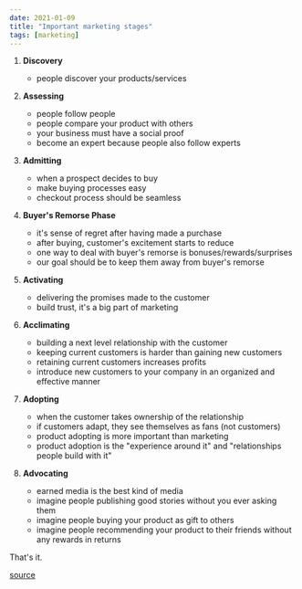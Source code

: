 ```yaml
---
date: 2021-01-09
title: "Important marketing stages"
tags: [marketing]
---
```


1. **Discovery**

    - people discover your products/services

1. **Assessing**

    - people follow people
    - people compare your product with others
    - your business must have a social proof
    - become an expert because people also follow experts

2. **Admitting**

    - when a prospect decides to buy
    - make buying processes easy
    - checkout process should be seamless

3. **Buyer's Remorse Phase**

    - it's sense of regret after having made a purchase
    - after buying, customer's excitement starts to reduce
    - one way to deal with buyer's remorse is bonuses/rewards/surprises
    - our goal should be to keep them away from buyer's remorse

4. **Activating**
    
    - delivering the promises made to the customer
    - build trust, it's a big part of marketing

5. **Acclimating**

    - building a next level relationship with the customer
    - keeping current customers is harder than gaining new customers
    - retaining current customers increases profits
    - introduce new customers to your company in an organized and effective manner

6. **Adopting**

    - when the customer takes ownership of the relationship
    - if customers adapt, they see themselves as fans (not customers)
    - product adopting is more important than marketing
    - product adoption is the "experience around it" and "relationships people build with it"

7. **Advocating**

    - earned media is the best kind of media
    - imagine people publishing good stories without you ever asking them
    - imagine people buying your product as gift to others
    - imagine people recommending your product to their friends without any rewards in returns

That's it.

[source](https://www.omnikick.com/marketing-stages/)